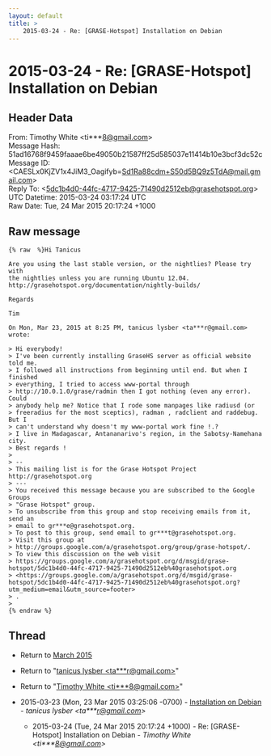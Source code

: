 ```yaml
---
layout: default
title: >
    2015-03-24 - Re: [GRASE-Hotspot] Installation on Debian
---
```


# 2015-03-24 - Re: [GRASE-Hotspot] Installation on Debian

## Header Data

From: Timothy White \<ti***8@gmail.com\><br>
Message Hash: 51ad16768f9459faaae6be49050b21587ff25d585037e11414b10e3bcf3dc52c<br>
Message ID: \<CAESLx0KjZV1x4JiM3_Oagifyb=Sd1Ra88cdm+S50d5BQ9z5TdA@mail.gmail.com\><br>
Reply To: \<5dc1b4d0-44fc-4717-9425-71490d2512eb@grasehotspot.org\><br>
UTC Datetime: 2015-03-24 03:17:24 UTC<br>
Raw Date: Tue, 24 Mar 2015 20:17:24 +1000<br>

## Raw message

```
{% raw  %}Hi Tanicus

Are you using the last stable version, or the nightlies? Please try with
the nightlies unless you are running Ubuntu 12.04.
http://grasehotspot.org/documentation/nightly-builds/

Regards

Tim

On Mon, Mar 23, 2015 at 8:25 PM, tanicus lysber <ta***r@gmail.com>
wrote:

> Hi everybody!
> I've been currently installing GraseHS server as official website told me.
> I followed all instructions from beginning until end. But when I finished
> everything, I tried to access www-portal through
> http://10.0.1.0/grase/radmin then I got nothing (even any error). Could
> anybody help me? Notice that I rode some manpages like radiusd (or
> freeradius for the most sceptics), radman , radclient and raddebug. But I
> can't understand why doesn't my www-portal work fine !.?
> I live in Madagascar, Antananarivo's region, in the Sabotsy-Namehana city.
> Best regards !
>
> --
> This mailing list is for the Grase Hotspot Project http://grasehotspot.org
> ---
> You received this message because you are subscribed to the Google Groups
> "Grase Hotspot" group.
> To unsubscribe from this group and stop receiving emails from it, send an
> email to gr***e@grasehotspot.org.
> To post to this group, send email to gr***t@grasehotspot.org.
> Visit this group at
> http://groups.google.com/a/grasehotspot.org/group/grase-hotspot/.
> To view this discussion on the web visit
> https://groups.google.com/a/grasehotspot.org/d/msgid/grase-hotspot/5dc1b4d0-44fc-4717-9425-71490d2512eb%40grasehotspot.org
> <https://groups.google.com/a/grasehotspot.org/d/msgid/grase-hotspot/5dc1b4d0-44fc-4717-9425-71490d2512eb%40grasehotspot.org?utm_medium=email&utm_source=footer>
> .
>
{% endraw %}
```

## Thread

+ Return to [March 2015](/archive/2015/03)

+ Return to "[tanicus lysber <ta***r<span>@</span>gmail.com>](/authors/ta___r_at_gmail_com)"
+ Return to "[Timothy White <ti***8<span>@</span>gmail.com>](/authors/ti___8_at_gmail_com)"

+ 2015-03-23 (Mon, 23 Mar 2015 03:25:06 -0700) - [Installation on Debian](/archive/2015/03/b7457157c22e30d5e00b1516c0f2bf73b8ed1a6bcef7ae7895a005f6b0531f2a) - _tanicus lysber \<ta***r@gmail.com\>_
  + 2015-03-24 (Tue, 24 Mar 2015 20:17:24 +1000) - Re: [GRASE-Hotspot] Installation on Debian - _Timothy White \<ti***8@gmail.com\>_

